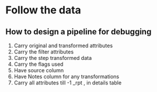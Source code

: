 # Follow the data
## How to design a pipeline for debugging

1. Carry original and transformed attributes
2. Carry the filter attributes
3. Carry the step transformed data
4. Carry the flags used
5. Have source column
6. Have Notes column for any transformations
7. Carry all attributes till -1 _rpt , in details table
